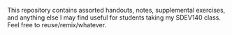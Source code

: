 This repository contains assorted handouts, notes, supplemental exercises, and anything else I may find useful for students taking my SDEV140 class. Feel free to reuse/remix/whatever.
